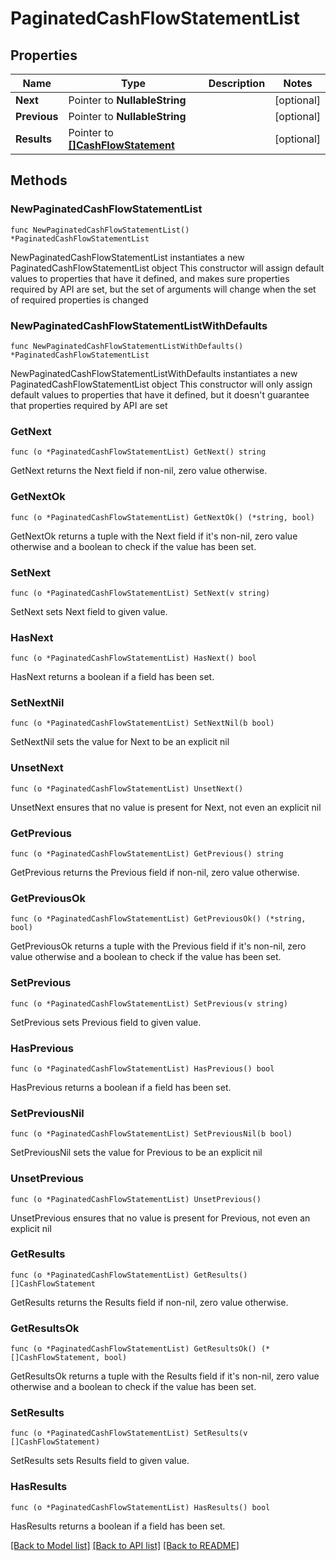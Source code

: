 # PaginatedCashFlowStatementList

## Properties

Name | Type | Description | Notes
------------ | ------------- | ------------- | -------------
**Next** | Pointer to **NullableString** |  | [optional] 
**Previous** | Pointer to **NullableString** |  | [optional] 
**Results** | Pointer to [**[]CashFlowStatement**](CashFlowStatement.md) |  | [optional] 

## Methods

### NewPaginatedCashFlowStatementList

`func NewPaginatedCashFlowStatementList() *PaginatedCashFlowStatementList`

NewPaginatedCashFlowStatementList instantiates a new PaginatedCashFlowStatementList object
This constructor will assign default values to properties that have it defined,
and makes sure properties required by API are set, but the set of arguments
will change when the set of required properties is changed

### NewPaginatedCashFlowStatementListWithDefaults

`func NewPaginatedCashFlowStatementListWithDefaults() *PaginatedCashFlowStatementList`

NewPaginatedCashFlowStatementListWithDefaults instantiates a new PaginatedCashFlowStatementList object
This constructor will only assign default values to properties that have it defined,
but it doesn't guarantee that properties required by API are set

### GetNext

`func (o *PaginatedCashFlowStatementList) GetNext() string`

GetNext returns the Next field if non-nil, zero value otherwise.

### GetNextOk

`func (o *PaginatedCashFlowStatementList) GetNextOk() (*string, bool)`

GetNextOk returns a tuple with the Next field if it's non-nil, zero value otherwise
and a boolean to check if the value has been set.

### SetNext

`func (o *PaginatedCashFlowStatementList) SetNext(v string)`

SetNext sets Next field to given value.

### HasNext

`func (o *PaginatedCashFlowStatementList) HasNext() bool`

HasNext returns a boolean if a field has been set.

### SetNextNil

`func (o *PaginatedCashFlowStatementList) SetNextNil(b bool)`

 SetNextNil sets the value for Next to be an explicit nil

### UnsetNext
`func (o *PaginatedCashFlowStatementList) UnsetNext()`

UnsetNext ensures that no value is present for Next, not even an explicit nil
### GetPrevious

`func (o *PaginatedCashFlowStatementList) GetPrevious() string`

GetPrevious returns the Previous field if non-nil, zero value otherwise.

### GetPreviousOk

`func (o *PaginatedCashFlowStatementList) GetPreviousOk() (*string, bool)`

GetPreviousOk returns a tuple with the Previous field if it's non-nil, zero value otherwise
and a boolean to check if the value has been set.

### SetPrevious

`func (o *PaginatedCashFlowStatementList) SetPrevious(v string)`

SetPrevious sets Previous field to given value.

### HasPrevious

`func (o *PaginatedCashFlowStatementList) HasPrevious() bool`

HasPrevious returns a boolean if a field has been set.

### SetPreviousNil

`func (o *PaginatedCashFlowStatementList) SetPreviousNil(b bool)`

 SetPreviousNil sets the value for Previous to be an explicit nil

### UnsetPrevious
`func (o *PaginatedCashFlowStatementList) UnsetPrevious()`

UnsetPrevious ensures that no value is present for Previous, not even an explicit nil
### GetResults

`func (o *PaginatedCashFlowStatementList) GetResults() []CashFlowStatement`

GetResults returns the Results field if non-nil, zero value otherwise.

### GetResultsOk

`func (o *PaginatedCashFlowStatementList) GetResultsOk() (*[]CashFlowStatement, bool)`

GetResultsOk returns a tuple with the Results field if it's non-nil, zero value otherwise
and a boolean to check if the value has been set.

### SetResults

`func (o *PaginatedCashFlowStatementList) SetResults(v []CashFlowStatement)`

SetResults sets Results field to given value.

### HasResults

`func (o *PaginatedCashFlowStatementList) HasResults() bool`

HasResults returns a boolean if a field has been set.


[[Back to Model list]](../README.md#documentation-for-models) [[Back to API list]](../README.md#documentation-for-api-endpoints) [[Back to README]](../README.md)



